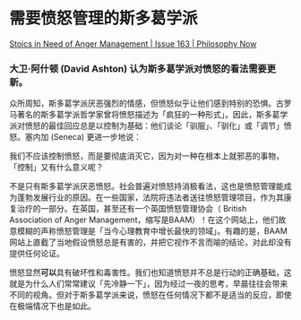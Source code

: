 # 需要愤怒管理的斯多葛学派

[Stoics in Need of Anger Management | Issue 163 | Philosophy Now](https://philosophynow.org/issues/163/Stoics_in_Need_of_Anger_Management)

### 大卫·阿什顿 (David Ashton) 认为斯多葛学派对愤怒的看法需要更新。

众所周知，斯多葛学派厌恶强烈的情感，但愤怒似乎让他们感到特别的恐惧。古罗马著名的斯多葛学派哲学家曾将愤怒描述为「疯狂的一种形式」。因此，斯多葛学派对愤怒的最佳回应总是以控制为基础：他们谈论「驯服」、「驯化」或「调节」愤怒。塞内加 (Seneca) 更进一步地说：

我们不应该控制愤怒，而是要彻底消灭它，因为对一种在根本上就邪恶的事物，「控制」又有什么意义呢？

不是只有斯多葛学派厌恶愤怒。社会普遍对愤怒持消极看法，这也是愤怒管理能成为蓬勃发展行业的原因。在一些国家，法院将违法者送往愤怒管理项目，作为其康复治疗的一部分。在英国，甚至还有一个英国愤怒管理协会（ British Association of Anger Management，缩写是BAAM）！在这个网站上，他们故意模糊的声称愤怒管理是「当今心理教育中增长最快的领域」。有趣的是，BAAM 网站上直截了当地假设愤怒总是有害的，并把它视作不言而喻的结论，对此却没有提供任何论证。

愤怒显然**可以**具有破坏性和毒害性。我们也知道愤怒并不总是行动的正确基础，这就是为什么人们常常建议「先冷静一下」，因为经过一夜的思考，早晨往往会带来不同的视角。但对于斯多葛学派来说，愤怒在任何情况下都不是适当的反应，即使在极端情况下也是如此。